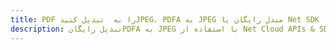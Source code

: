 ---title: PDF را به  تبدیل کنیدJPEG، PDFA به JPEG مبدل رایگان یا Net SDKdescription: تبدیل رایگانPDFA به JPEG با استفاده از Net Cloud APIs & SDK همچنین اسناد PDF را در Cloud ایجاد، ویرایش و رندر کنید.---